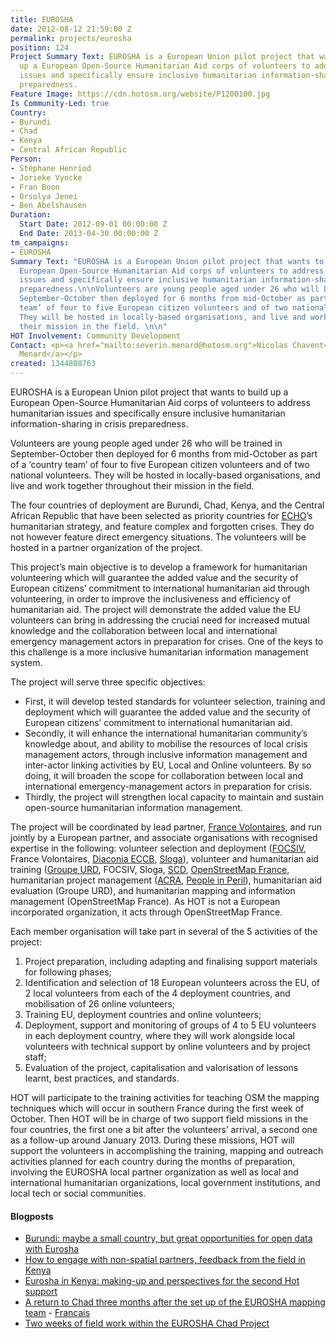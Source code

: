 ```yaml
---
title: EUROSHA
date: 2012-08-12 21:59:00 Z
permalink: projects/eurosha
position: 124
Project Summary Text: EUROSHA is a European Union pilot project that wants to build
  up a European Open-Source Humanitarian Aid corps of volunteers to address humanitarian
  issues and specifically ensure inclusive humanitarian information-sharing in crisis
  preparedness.
Feature Image: https://cdn.hotosm.org/website/P1200100.jpg
Is Community-Led: true
Country:
- Burundi
- Chad
- Kenya
- Central African Republic
Person:
- Stéphane Henriod
- Jorieke Vyncke
- Fran Boon
- Orsolya Jenei
- Ben Abelshausen
Duration:
  Start Date: 2012-09-01 00:00:00 Z
  End Date: 2013-04-30 00:00:00 Z
tm_campaigns:
- EUROSHA
Summary Text: "EUROSHA is a European Union pilot project that wants to build up a
  European Open-Source Humanitarian Aid corps of volunteers to address humanitarian
  issues and specifically ensure inclusive humanitarian information-sharing in crisis
  preparedness.\n\nVolunteers are young people aged under 26 who will be trained in
  September-October then deployed for 6 months from mid-October as part of a ‘country
  team’ of four to five European citizen volunteers and of two national volunteers.
  They will be hosted in locally-based organisations, and live and work together throughout
  their mission in the field. \n\n"
HOT Involvement: Community Development
Contact: <p><a href="mailto:severin.menard@hotosm.org">Nicolas Chavent<br>Severin
  Menard</a></p>
created: 1344808763
---
```


<p>EUROSHA is a European Union pilot project that wants to build up a European Open-Source Humanitarian Aid corps of volunteers to address humanitarian issues and specifically ensure inclusive humanitarian information-sharing in crisis preparedness.</p><p>Volunteers are young people aged under 26 who will be trained in September-October then deployed for 6 months from mid-October as part of a ‘country team’ of four to five European citizen volunteers and of two national volunteers. They will be hosted in locally-based organisations, and live and work together throughout their mission in the field.</p><p>The four countries of deployment are Burundi, Chad, Kenya, and the Central African Republic that have been selected as priority countries for <a href="http://ec.europa.eu/echo/index_en.htm">ECHO</a>’s humanitarian strategy, and feature complex and forgotten crises. They do not however feature direct emergency situations. The volunteers will be hosted in a partner organization of the project.</p><p>This project’s main objective is to develop a framework for humanitarian volunteering which will guarantee the added value and the security of European citizens’ commitment to international humanitarian aid through volunteering, in order to improve the inclusiveness and efficiency of humanitarian aid. The project will demonstrate the added value the EU volunteers can bring in addressing the crucial need for increased mutual knowledge and the collaboration between local and international emergency management actors in preparation for crises. One of the keys to this challenge is a more inclusive humanitarian information management system.</p><p>The project will serve three specific objectives:</p><ul><li>First, it will develop tested standards for volunteer selection, training and deployment which will guarantee the added value and the security of European citizens’ commitment to international humanitarian aid.</li><li>Secondly, it will enhance the international humanitarian community’s knowledge about, and ability to mobilise the resources of local crisis management actors, through inclusive information management and inter-actor linking activities by EU, Local and Online volunteers. By so doing, it will broaden the scope for collaboration between local and international emergency-management actors in preparation for crisis.</li><li>Thirdly, the project will strengthen local capacity to maintain and sustain open-source humanitarian information management.</li></ul><p>The project will be coordinated by lead partner, <a href="http://www.france-volontaires.org/">France Volontaires</a>, and run jointly by a European partner, and associate organisations with recognised expertise in the following: volunteer selection and deployment (<a href="http://www.focsiv.it/">FOCSIV</a>, France Volontaires, <a href="http://www.eurodiaconia.org/networks/index.php/members/view/8">Diaconia ECCB</a>, <a href="http://www.sloga-platform.org/">Sloga</a>), volunteer and humanitarian aid training (<a href="http://www.urd.org/">Groupe URD</a>, FOCSIV, Sloga, <a href="http://www.scd.asso.fr/">SCD</a>, <a href="http://openstreetmap.fr/">OpenStreetMap France</a>, humanitarian project management (<a href="http://acra.it/">ACRA</a>, <a href="http://www.clovekvohrozeni.sk/en/">People in Peril</a>), humanitarian aid evaluation (Groupe URD), and humanitarian mapping and information management (OpenStreetMap France). As HOT is not a European incorporated organization, it acts through OpenStreetMap France.</p><p>Each member organisation will take part in several of the 5 activities of the project:</p><ol><li>Project preparation, including adapting and finalising support materials for following phases;</li><li>Identification and selection of 18 European volunteers across the EU, of 2 local volunteers from each of the 4 deployment countries, and mobilisation of 26 online volunteers;</li><li>Training EU, deployment countries and online volunteers;</li><li>Deployment, support and monitoring of groups of 4 to 5 EU volunteers in each deployment country, where they will work alongside local volunteers with technical support by online volunteers and by project staff;</li><li>Evaluation of the project, capitalisation and valorisation of lessons learnt, best practices, and standards.</li></ol><p>HOT will participate to the training activities for teaching OSM the mapping techniques which will occur in southern France during the first week of October. Then HOT will be in charge of two support field missions in the four countries, the first one a bit after the volunteers’ arrival, a second one as a follow-up around January 2013. During these missions, HOT will support the volunteers in accomplishing the training, mapping and outreach activities planned for each country during the months of preparation, involving the EUROSHA local partner organization as well as local and international humanitarian organizations, local government institutions, and local tech or social communities.</p><h4>Blogposts</h4><ul><li><a href="http://hotosm.org/updates/2013-02-21_burundi_maybe_a_small_country_but_great_opportunities_for_open_data_with_eurosha">Burundi: maybe a small country, but great opportunities for open data with Eurosha</a></li><li><a href="http://hotosm.org/updates/2013-02-20_how_to_engage_with_non-spatial_partners_feedback_from_the_field_in_kenya">How to engage with non-spatial partners, feedback from the field in Kenya</a></li><li><a href="http://hotosm.org/updates/2013-02-12_eurosha_in_kenya_making-up_and_perspectives_for_the_second_hot_support">Eurosha in Kenya: making-up and perspectives for the second Hot support</a></li><li> <a href="http://hotosm.org/updates/2013-02-01_a_return_to_chad_three_months_after_the_set_up_of_the_eurosha_mapping_team">A return to Chad three months after the set up of the EUROSHA mapping team</a> - <a href="http://hotosm.org/updates/2013-02-01_a_return_to_chad_three_months_after_the_set_up_of_the_eurosha_mapping_team">Français</a> </li><li><a href="http://hotosm.org/updates/2012-11-01_two_weeks_of_field_work_within_the_eurosha_chad_project">Two weeks of field work within the EUROSHA Chad Project</a></li></ul>